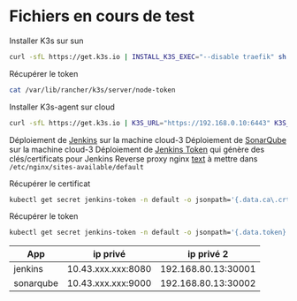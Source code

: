 # Fichiers en cours de test

Installer K3s sur sun
```bash
curl -sfL https://get.k3s.io | INSTALL_K3S_EXEC="--disable traefik" sh -
```

Récupérer le token
```bash
cat /var/lib/rancher/k3s/server/node-token
```

Installer K3s-agent sur cloud
```bash
curl -sfL https://get.k3s.io | K3S_URL="https://192.168.0.10:6443" K3S_TOKEN=<token> sh -
```

Déploiement de [Jenkins](jenkins.yml) sur la machine cloud-3
Déploiement de [SonarQube](sonarqube.yml) sur la machine cloud-3
Déploiement de [Jenkins Token](jenkins-k3s.yml) qui génère des clés/certificats pour Jenkins
Reverse proxy nginx [text](default) à mettre dans `/etc/nginx/sites-available/default`

Récupérer le certificat
```bash
kubectl get secret jenkins-token -n default -o jsonpath='{.data.ca\.crt}' | base64 --decode
```

Récupérer le token
```bash
kubectl get secret jenkins-token -n default -o jsonpath='{.data.token}' | base64 --decode
```

| App       | ip privé            | ip privé 2          |
| --------- | ------------------- | ------------------- |
| jenkins   | 10.43.xxx.xxx:8080  | 192.168.80.13:30001 |
| sonarqube | 10.43.xxx.xxx:9000  | 192.168.80.13:30002 |